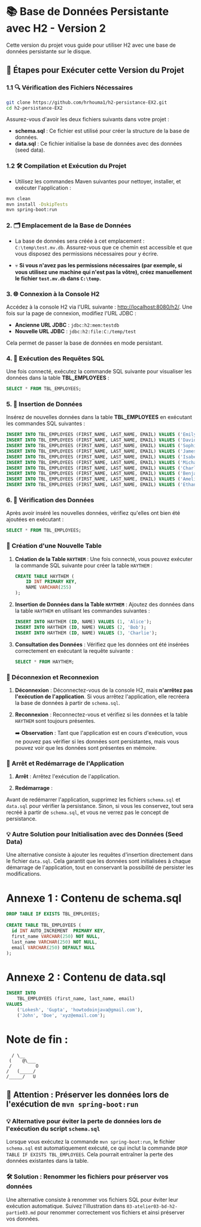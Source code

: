 # 📚 Base de Données Persistante avec H2 - Version 2

Cette version du projet vous guide pour utiliser H2 avec une base de données persistante sur le disque.

## 🚀 Étapes pour Exécuter cette Version du Projet

### 1.1 🔍 Vérification des Fichiers Nécessaires

```bash
git clone https://github.com/hrhouma1/h2-persistance-EX2.git
cd h2-persistance-EX2
```

Assurez-vous d'avoir les deux fichiers suivants dans votre projet :

- **schema.sql** : Ce fichier est utilisé pour créer la structure de la base de données.
- **data.sql** : Ce fichier initialise la base de données avec des données (seed data).

### 1.2 🛠️ Compilation et Exécution du Projet

- Utilisez les commandes Maven suivantes pour nettoyer, installer, et exécuter l'application :

```bash
mvn clean
mvn install -DskipTests
mvn spring-boot:run
```

### 2. 🗂️ Emplacement de la Base de Données

- La base de données sera créée à cet emplacement : `C:\temp\test.mv.db`. Assurez-vous que ce chemin est accessible et que vous disposez des permissions nécessaires pour y écrire.

- 💀 **Si vous n'avez pas les permissions nécessaires (par exemple, si vous utilisez une machine qui n'est pas la vôtre), créez manuellement le fichier `test.mv.db` dans `C:\temp`.**

### 3. 🌐 Connexion à la Console H2

Accédez à la console H2 via l'URL suivante : [http://localhost:8080/h2/](http://localhost:8080/h2/). Une fois sur la page de connexion, modifiez l'URL JDBC :

- **Ancienne URL JDBC** : `jdbc:h2:mem:testdb`
- **Nouvelle URL JDBC** : `jdbc:h2:file:C:/temp/test`

Cela permet de passer la base de données en mode persistant.

### 4. 🔎 Exécution des Requêtes SQL

Une fois connecté, exécutez la commande SQL suivante pour visualiser les données dans la table **TBL_EMPLOYEES** :

```sql
SELECT * FROM TBL_EMPLOYEES;
```

### 5. 📝 Insertion de Données

Insérez de nouvelles données dans la table **TBL_EMPLOYEES** en exécutant les commandes SQL suivantes :

```sql
INSERT INTO TBL_EMPLOYEES (FIRST_NAME, LAST_NAME, EMAIL) VALUES ('Emily', 'Clark', 'emily.clark@example.com');
INSERT INTO TBL_EMPLOYEES (FIRST_NAME, LAST_NAME, EMAIL) VALUES ('David', 'Taylor', 'david.taylor@example.com');
INSERT INTO TBL_EMPLOYEES (FIRST_NAME, LAST_NAME, EMAIL) VALUES ('Sophia', 'Brown', 'sophia.brown@example.com');
INSERT INTO TBL_EMPLOYEES (FIRST_NAME, LAST_NAME, EMAIL) VALUES ('James', 'Davis', 'james.davis@example.com');
INSERT INTO TBL_EMPLOYEES (FIRST_NAME, LAST_NAME, EMAIL) VALUES ('Isabella', 'Miller', 'isabella.miller@example.com');
INSERT INTO TBL_EMPLOYEES (FIRST_NAME, LAST_NAME, EMAIL) VALUES ('Michael', 'Wilson', 'michael.wilson@example.com');
INSERT INTO TBL_EMPLOYEES (FIRST_NAME, LAST_NAME, EMAIL) VALUES ('Charlotte', 'Moore', 'charlotte.moore@example.com');
INSERT INTO TBL_EMPLOYEES (FIRST_NAME, LAST_NAME, EMAIL) VALUES ('Benjamin', 'Taylor', 'benjamin.taylor@example.com');
INSERT INTO TBL_EMPLOYEES (FIRST_NAME, LAST_NAME, EMAIL) VALUES ('Amelia', 'Anderson', 'amelia.anderson@example.com');
INSERT INTO TBL_EMPLOYEES (FIRST_NAME, LAST_NAME, EMAIL) VALUES ('Ethan', 'Thomas', 'ethan.thomas@example.com');
```

### 6. 🔎 Vérification des Données

Après avoir inséré les nouvelles données, vérifiez qu'elles ont bien été ajoutées en exécutant :

```sql
SELECT * FROM TBL_EMPLOYEES;
```

### 🎯 Création d'une Nouvelle Table

1. **Création de la Table `HAYTHEM`** : Une fois connecté, vous pouvez exécuter la commande SQL suivante pour créer la table `HAYTHEM` :

   ```sql
   CREATE TABLE HAYTHEM (
       ID INT PRIMARY KEY,
       NAME VARCHAR(255)
   );
   ```

2. **Insertion de Données dans la Table `HAYTHEM`** : Ajoutez des données dans la table `HAYTHEM` en utilisant les commandes suivantes :

   ```sql
   INSERT INTO HAYTHEM (ID, NAME) VALUES (1, 'Alice');
   INSERT INTO HAYTHEM (ID, NAME) VALUES (2, 'Bob');
   INSERT INTO HAYTHEM (ID, NAME) VALUES (3, 'Charlie');
   ```

3. **Consultation des Données** : Vérifiez que les données ont été insérées correctement en exécutant la requête suivante :

   ```sql
   SELECT * FROM HAYTHEM;
   ```

### 🔄 Déconnexion et Reconnexion

1. **Déconnexion** : Déconnectez-vous de la console H2, mais **n'arrêtez pas l'exécution de l'application**. Si vous arrêtez l'application, elle recréera la base de données à partir de `schema.sql`.

2. **Reconnexion** : Reconnectez-vous et vérifiez si les données et la table `HAYTHEM` sont toujours présentes.

   ➡️ **Observation** : Tant que l'application est en cours d'exécution, vous ne pouvez pas vérifier si les données sont persistantes, mais vous pouvez voir que les données sont présentes en mémoire.

### 🛑 Arrêt et Redémarrage de l'Application

1. **Arrêt** : Arrêtez l'exécution de l'application.

2. **Redémarrage** :

Avant de redémarrer l'application, supprimez les fichiers `schema.sql` et `data.sql` pour vérifier la persistance. Sinon, si vous les conservez, tout sera recréé à partir de `schema.sql`, et vous ne verrez pas le concept de persistance.

### 💡 Autre Solution pour Initialisation avec des Données (Seed Data)

Une alternative consiste à ajouter les requêtes d'insertion directement dans le fichier `data.sql`. Cela garantit que les données sont initialisées à chaque démarrage de l'application, tout en conservant la possibilité de persister les modifications.


# Annexe 1 : Contenu de schema.sql

```sql
DROP TABLE IF EXISTS TBL_EMPLOYEES;
 
CREATE TABLE TBL_EMPLOYEES (
  id INT AUTO_INCREMENT  PRIMARY KEY,
  first_name VARCHAR(250) NOT NULL,
  last_name VARCHAR(250) NOT NULL,
  email VARCHAR(250) DEFAULT NULL
);
```
# Annexe 2 : Contenu de data.sql
```sql
INSERT INTO 
	TBL_EMPLOYEES (first_name, last_name, email) 
VALUES
  	('Lokesh', 'Gupta', 'howtodoinjava@gmail.com'),
  	('John', 'Doe', 'xyz@email.com');
```



# Note de fin : 

```
  / \__
 (    @\___
 /         O
/   (_____/
/_____/   U
```


## 🚨 **Attention** : Préserver les données lors de l'exécution de `mvn spring-boot:run`

### 💡 **Alternative** pour éviter la perte de données lors de l'exécution du script `schema.sql`

Lorsque vous exécutez la commande `mvn spring-boot:run`, le fichier `schema.sql` est automatiquement exécuté, ce qui inclut la commande `DROP TABLE IF EXISTS TBL_EMPLOYEES`. Cela pourrait entraîner la perte des données existantes dans la table.

### 🛠️ **Solution** : Renommer les fichiers pour préserver vos données

Une alternative consiste à renommer vos fichiers SQL pour éviter leur exécution automatique. Suivez l'illustration dans `03-atelier03-bd-h2-partie03.md` pour renommer correctement vos fichiers et ainsi préserver vos données.





